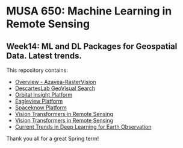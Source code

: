 # MUSA 650: Machine Learning in Remote Sensing

## Week14: ML and DL Packages for Geospatial Data. Latest trends.

This repository contains:

- [Overview - Azavea-RasterVision](MLinRS_ToolsPackages.pdf)
- [DescartesLab GeoVisual Search](https://medium.com/descarteslabs-team/annotating-imagery-at-scale-with-geovisual-search-97a7960f257f)
- [Orbital Insight Platform](https://orbitalinsight.com/geospatial-technology)
- [Eagleview Platform](https://www.eagleview.com/product/eagleview-reveal/)
- [Spaceknow Platform](https://spaceknow.com)
- [Vision Transformers in Remote Sensing](https://www.satellite-image-deep-learning.com/p/transformers-in-remote-sensing)
- [Vision Transformers in Remote Sensing](https://ai.googleblog.com/2020/12/transformers-for-image-recognition-at.html)
- [Current Trends in Deep Learning for Earth Observation](https://arxiv.org/pdf/2207.07189.pdf)

Thank you all for a great Spring term!

